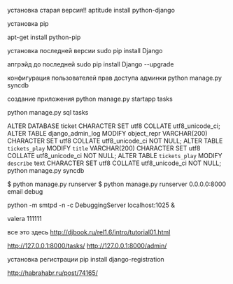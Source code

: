 
установка старая версия!! aptitude install python-django

установка pip

apt-get install python-pip

установка последней версии
sudo pip install Django

апгрэйд до последней
sudo pip install Django --upgrade

конфигурация пользователей прав доступа админки
python manage.py syncdb

создание приложения
python manage.py startapp tasks

python manage.py sql tasks

ALTER DATABASE ticket CHARACTER SET utf8 COLLATE utf8_unicode_ci;
ALTER TABLE django_admin_log MODIFY object_repr VARCHAR(200) CHARACTER SET utf8 COLLATE utf8_unicode_ci NOT NULL;
ALTER TABLE `tickets_play` MODIFY `title` VARCHAR(200) CHARACTER SET utf8 COLLATE utf8_unicode_ci NOT NULL;
ALTER TABLE `tickets_play` MODIFY `describe` text CHARACTER SET utf8 COLLATE utf8_unicode_ci NOT NULL;
python manage.py syncdb

$ python manage.py runserver
$ python manage.py runserver 0.0.0.0:8000
email debug

python -m smtpd -n -c DebuggingServer localhost:1025 &

valera 111111

все это здесь
http://djbook.ru/rel1.6/intro/tutorial01.html

http://127.0.0.1:8000/tasks/
http://127.0.0.1:8000/admin/

установка регистрации
   pip install django-registration

http://habrahabr.ru/post/74165/

